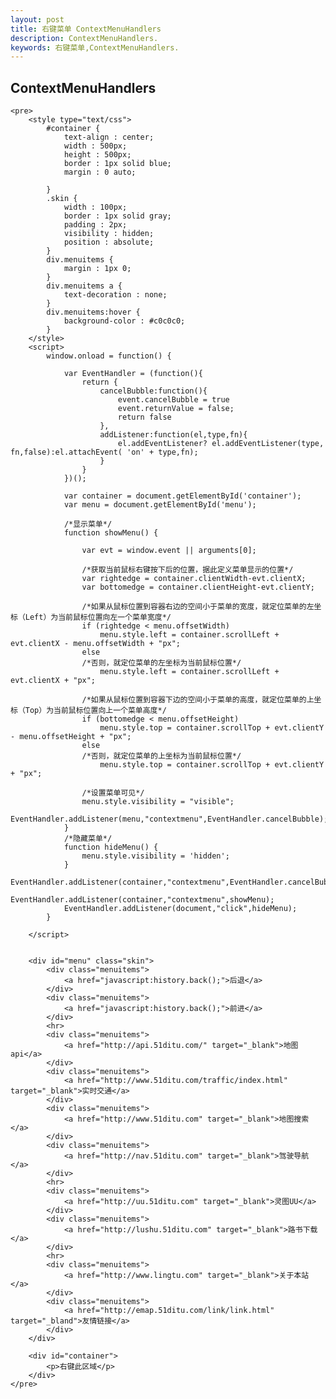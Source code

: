 ```yaml
---
layout: post
title: 右键菜单 ContextMenuHandlers
description: ContextMenuHandlers.
keywords: 右键菜单,ContextMenuHandlers.
---
```



<div class="entry-content clearfix">
    <h2>ContextMenuHandlers</h2>

    <pre>
        <style type="text/css">
            #container {
                text-align : center;
                width : 500px;
                height : 500px;
                border : 1px solid blue;
                margin : 0 auto;

            }
            .skin {
                width : 100px;
                border : 1px solid gray;
                padding : 2px;
                visibility : hidden;
                position : absolute;
            }
            div.menuitems {
                margin : 1px 0;
            }
            div.menuitems a {
                text-decoration : none;
            }
            div.menuitems:hover {
                background-color : #c0c0c0;
            }
        </style>
        <script>
            window.onload = function() {

                var EventHandler = (function(){
                    return {
                        cancelBubble:function(){
                            event.cancelBubble = true
                            event.returnValue = false;
                            return false
                        },
                        addListener:function(el,type,fn){
                            el.addEventListener? el.addEventListener(type, fn,false):el.attachEvent( 'on' + type,fn);
                        }
                    }
                })();

                var container = document.getElementById('container');
                var menu = document.getElementById('menu');

                /*显示菜单*/
                function showMenu() {

                    var evt = window.event || arguments[0];

                    /*获取当前鼠标右键按下后的位置，据此定义菜单显示的位置*/
                    var rightedge = container.clientWidth-evt.clientX;
                    var bottomedge = container.clientHeight-evt.clientY;

                    /*如果从鼠标位置到容器右边的空间小于菜单的宽度，就定位菜单的左坐标（Left）为当前鼠标位置向左一个菜单宽度*/
                    if (rightedge < menu.offsetWidth)
                        menu.style.left = container.scrollLeft + evt.clientX - menu.offsetWidth + "px";
                    else
                    /*否则，就定位菜单的左坐标为当前鼠标位置*/
                        menu.style.left = container.scrollLeft + evt.clientX + "px";

                    /*如果从鼠标位置到容器下边的空间小于菜单的高度，就定位菜单的上坐标（Top）为当前鼠标位置向上一个菜单高度*/
                    if (bottomedge < menu.offsetHeight)
                        menu.style.top = container.scrollTop + evt.clientY - menu.offsetHeight + "px";
                    else
                    /*否则，就定位菜单的上坐标为当前鼠标位置*/
                        menu.style.top = container.scrollTop + evt.clientY + "px";

                    /*设置菜单可见*/
                    menu.style.visibility = "visible";
                    EventHandler.addListener(menu,"contextmenu",EventHandler.cancelBubble);
                }
                /*隐藏菜单*/
                function hideMenu() {
                    menu.style.visibility = 'hidden';
                }
                EventHandler.addListener(container,"contextmenu",EventHandler.cancelBubble);
                EventHandler.addListener(container,"contextmenu",showMenu);
                EventHandler.addListener(document,"click",hideMenu);
            }

        </script>


        <div id="menu" class="skin">
            <div class="menuitems">
                <a href="javascript:history.back();">后退</a>
            </div>
            <div class="menuitems">
                <a href="javascript:history.back();">前进</a>
            </div>
            <hr>
            <div class="menuitems">
                <a href="http://api.51ditu.com/" target="_blank">地图api</a>
            </div>
            <div class="menuitems">
                <a href="http://www.51ditu.com/traffic/index.html" target="_blank">实时交通</a>
            </div>
            <div class="menuitems">
                <a href="http://www.51ditu.com" target="_blank">地图搜索</a>
            </div>
            <div class="menuitems">
                <a href="http://nav.51ditu.com" target="_blank">驾驶导航</a>
            </div>
            <hr>
            <div class="menuitems">
                <a href="http://uu.51ditu.com" target="_blank">灵图UU</a>
            </div>
            <div class="menuitems">
                <a href="http://lushu.51ditu.com" target="_blank">路书下载</a>
            </div>
            <hr>
            <div class="menuitems">
                <a href="http://www.lingtu.com" target="_blank">关于本站</a>
            </div>
            <div class="menuitems">
                <a href="http://emap.51ditu.com/link/link.html" target="_bland">友情链接</a>
            </div>
        </div>

        <div id="container">
            <p>右键此区域</p>
        </div>
    </pre>

</div>